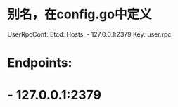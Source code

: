 # 别名，在config.go中定义
UserRpcConf:
  Etcd:
     Hosts:
       - 127.0.0.1:2379
     Key: user.rpc
  # Endpoints:
  #  - 127.0.0.1:2379
